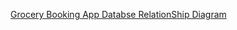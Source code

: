 [Grocery Booking App Databse RelationShip Diagram](https://drive.google.com/file/d/1hzBmmVvViX2xpNZ1-qbOG-b2qOk37yrQ/view?usp=sharing)
